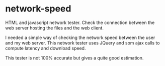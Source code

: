 # network-speed
HTML and javascript network tester. Check the connection between the web server hosting the files and the web client.

I needed a simple way of checking the network speed between the user and my web server.
This network tester uses JQuery and som ajax calls to compute latency and download speed.

This tester is not 100% accurate but gives a quite good estimation. 
